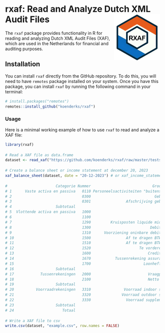 # rxaf: Read and Analyze Dutch XML Audit Files <img src='https://github.com/koenderks/rxaf/raw/master/man/figures/logo.png' width='150' height='150' align='right'/>

The `rxaf` package provides functionality in R for reading and analyzing Dutch XML Audit Files (XAF), which are used in the Netherlands for financial and auditing purposes.

## Installation

You can install `rxaf` directly from the GitHub repository. To do this, you will need to have `remotes` package installed on your system. Once you have this package, you can install `rxaf` by running the following command in your terminal:

```r
# install.packages("remotes")
remotes::install_github("koenderks/rxaf")
```

### Usage

Here is a minimal working example of how to use `rxaf` to read and analyze a XAF file:

```r
library(rxaf)

# Read a XAF file as data.frame
dataset <- read_xaf("https://github.com/koenderks/rxaf/raw/master/tests/testthat/ExactOnline.xaf")

# Create a balance sheet or income statement at december 20, 2023
xaf_balance_sheet(dataset, date = "20-12-2023") # or xaf_income_statement(dataset, date = "20-12-2023")

#                      Categorie Nummer                            Grootboek      Saldo
# 1      Vaste activa en passiva   0110 Personeelsactiviteiten "buitenshuis"    8264.46
# 2                                0300                             Gebouwen   16987.60
# 3                                0301                Afschrijving gebouwen   -5000.00
# 4                    Subtotaal                                               20252.06
# 5  Vlottende activa en passiva   1000                                  Kas  -34358.00
# 6                                1100                                 Bank  396704.46
# 7                                1290         Kruisposten liquide middelen  -11162.00
# 8                                1300                           Debiteuren -304220.09
# 9                                1310      Voorziening oninbare debiteuren   -1250.00
# 10                               1500                Af te dragen BTW hoog  -15898.04
# 11                               1510                Af te dragen BTW laag    -649.37
# 12                               1520                      Te vorderen BTW   12427.83
# 13                               1600                          Crediteuren  -60400.00
# 14                               1670           Tussenrekening assurantiën   13250.00
# 15                               1700                        Loonheffingen   77059.00
# 16                   Subtotaal                                               71503.79
# 17            Tussenrekeningen   2000                          Vraagposten   31127.70
# 18                               2100                          Netto lonen    2298.54
# 19                   Subtotaal                                               33426.24
# 20          Voorraadrekeningen   3310               Voorraad indoor sports     -48.17
# 21                               3320              Voorraad outdoor sports   -3677.90
# 22                               3330                Voorraad supplementen    -155.00
# 23                   Subtotaal                                               -3726.07
# 24                      Totaal                                              121301.02

# Write a XAF file to csv
write.csv(dataset, "example.csv", row.names = FALSE)
```
